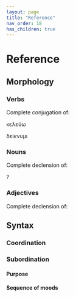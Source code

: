 ```yaml
---
layout: page
title: "Reference"
nav_order: 18
has_children: true
---
```


# Reference

## Morphology

### Verbs

Complete conjugation of:

κελεύω

δείκνυμι

### Nouns

Complete declension of:

?

### Adjectives

Complete declension of:

## Syntax

### Coordination

### Subordination

#### Purpose

#### Sequence of moods

